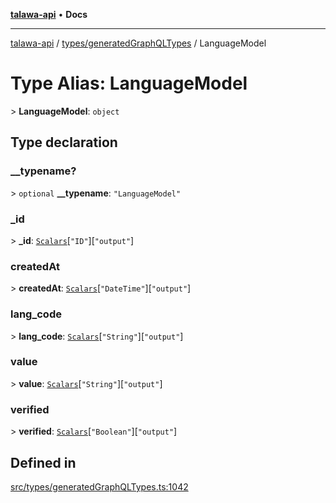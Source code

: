 [**talawa-api**](../../../README.md) • **Docs**

***

[talawa-api](../../../modules.md) / [types/generatedGraphQLTypes](../README.md) / LanguageModel

# Type Alias: LanguageModel

\> **LanguageModel**: `object`

## Type declaration

### \_\_typename?

\> `optional` **\_\_typename**: `"LanguageModel"`

### \_id

\> **\_id**: [`Scalars`](Scalars.md)\[`"ID"`\]\[`"output"`\]

### createdAt

\> **createdAt**: [`Scalars`](Scalars.md)\[`"DateTime"`\]\[`"output"`\]

### lang\_code

\> **lang\_code**: [`Scalars`](Scalars.md)\[`"String"`\]\[`"output"`\]

### value

\> **value**: [`Scalars`](Scalars.md)\[`"String"`\]\[`"output"`\]

### verified

\> **verified**: [`Scalars`](Scalars.md)\[`"Boolean"`\]\[`"output"`\]

## Defined in

[src/types/generatedGraphQLTypes.ts:1042](https://github.com/PalisadoesFoundation/talawa-api/blob/d0c167bb942c4778fba221c2cdd27665fc7dbf61/src/types/generatedGraphQLTypes.ts#L1042)
